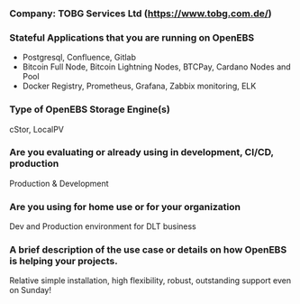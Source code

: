 ### Company: TOBG Services Ltd (https://www.tobg.com.de/)

### Stateful Applications that you are running on OpenEBS
- Postgresql, Confluence, Gitlab
- Bitcoin Full Node, Bitcoin Lightning Nodes, BTCPay, Cardano Nodes and Pool
- Docker Registry, Prometheus, Grafana, Zabbix monitoring, ELK

### Type of OpenEBS Storage Engine(s)
cStor, LocalPV 

### Are you evaluating or already using in development, CI/CD, production
Production & Development 

### Are you using for home use or for your organization
Dev and Production environment for DLT business

### A brief description of the use case or details on how OpenEBS is helping your projects.
Relative simple installation, high flexibility, robust, outstanding support even on Sunday!